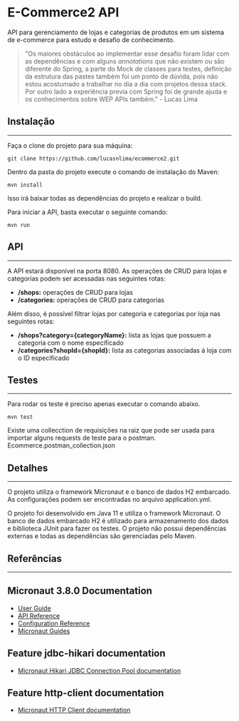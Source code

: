 # E-Commerce2 API
API para gerenciamento de lojas e categorias de produtos em um sistema de e-commerce para estudo e desafio de conhecimento.

> "Os maiores obstáculos ao implementar esse desafio foram lidar com as dependências e com alguns *annotations* que não existem ou são diferente do Spring, a parte do Mock de classes para testes, definição da estrutura das pastes também foi um ponto de dúvida, pois não estou acostumado a trabalhar no dia a dia com projetos dessa stack. Por outro lado a experiência previa com Spring foi de grande ajuda e os conhecimentos sobre WEP APIs também." - Lucas Lima
## Instalação
---------
Faça o clone do projeto para sua máquina:

~~~
git clone https://github.com/lucasnlima/ecommerce2.git
~~~
Dentro da pasta do projeto execute o comando de instalação do Maven:
~~~
mvn install
~~~
Isso irá baixar todas as dependências do projeto e realizar o build.

Para iniciar a API, basta executar o seguinte comando:

~~~
mvn run
~~~
## API
---------

A API estará disponível na porta 8080. As operações de CRUD para lojas e categorias podem ser acessadas nas seguintes rotas:

- **/shops:** operações de CRUD para lojas
- **/categories:** operações de CRUD para categorias

Além disso, é possível filtrar lojas por categoria e categorias por loja nas seguintes rotas:

- **/shops?category={categoryName}:** lista as lojas que possuem a categoria com o nome especificado
- **/categories?shopId={shopId}:** lista as categorias associadas à loja com o ID especificado

## Testes
---------

Para rodar os teste é preciso apenas executar o comando abaixo.

~~~~
mvn test
~~~~

Existe uma collecction de requisições na raiz que pode ser usada para importar alguns requests de teste para o postman.
Ecommerce.postman_collection.json
## Detalhes
---------

O projeto utiliza o framework Micronaut e o banco de dados H2 embarcado. As configurações podem ser encontradas no arquivo application.yml.

O projeto foi desenvolvido em Java 11 e utiliza o framework Micronaut. O banco de dados embarcado H2 é utilizado para armazenamento dos dados e biblioteca JUnit para fazer os testes. O projeto não possui dependências externas e todas as dependências são gerenciadas pelo Maven.

## Referências
---------
## Micronaut 3.8.0 Documentation

- [User Guide](https://docs.micronaut.io/3.8.0/guide/index.html)
- [API Reference](https://docs.micronaut.io/3.8.0/api/index.html)
- [Configuration Reference](https://docs.micronaut.io/3.8.0/guide/configurationreference.html)
- [Micronaut Guides](https://guides.micronaut.io/index.html)


## Feature jdbc-hikari documentation

- [Micronaut Hikari JDBC Connection Pool documentation](https://micronaut-projects.github.io/micronaut-sql/latest/guide/index.html#jdbc)


## Feature http-client documentation

- [Micronaut HTTP Client documentation](https://docs.micronaut.io/latest/guide/index.html#httpClient)


